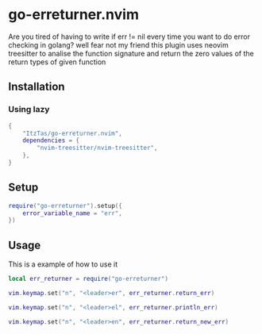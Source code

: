 # go-erreturner.nvim

Are you tired of having to write if err != nil every time you want to do error checking in golang? well fear not my friend this plugin uses neovim treesitter to analise
the function signature and return the zero values of the return types of given function

## Installation

### Using lazy

```lua
{
    "ItzTas/go-erreturner.nvim",
    dependencies = {
        "nvim-treesitter/nvim-treesitter",
    },
}
```

## Setup

```lua
require("go-erreturner").setup({
    error_variable_name = "err",
})
```

## Usage

This is a example of how to use it

```lua
local err_returner = require("go-erreturner")

vim.keymap.set("n", "<leader>er", err_returner.return_err)

vim.keymap.set("n", "<leader>el", err_returner.println_err)

vim.keymap.set("n", "<leader>en", err_returner.return_new_err)
```

